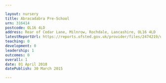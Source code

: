 ```yaml
---

layout: nursery
title: Abracadabra Pre-School
urn: 316414
postcode: OL16 4LD
address: Rear of Cedar Lane, Milnrow, Rochdale, Lancashire, OL16 4LD
latestReportUrl: https://reports.ofsted.gov.uk/provider/files/2474219/urn/316414.pdf
teaching: 0
development: 0
leadership: 1
outcomes: 0
overall: 1
date: 01 April 2018 
datePublish: 30 March 2015

---
```

